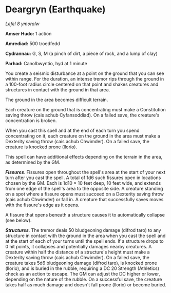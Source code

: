 # Deargryn (Earthquake)

*Lefel 8 ymoralw*

**Amser Hudo:** 1 action

**Amrediad:** 500 troedfedd

**Cydrannau:** G, S, M (a pinch of dirt, a piece of rock, and a lump of clay)

**Parhad:** Canolbwyntio, hyd at 1 minute

You create a seismic disturbance at a point on the ground that you can see within range. For the duration, an intense tremor rips through the ground in a 100-foot radius circle centered on that point and shakes creatures and structures in contact with the ground in that area.

The ground in the area becomes difficult terrain.

Each creature on the ground that is concentrating must make a Constitution saving throw (cais achub Cyfansoddiad). On a failed save, the creature's concentration is broken.

When you cast this spell and at the end of each turn you spend concentrating on it, each creature on the ground in the area must make a Dexterity saving throw (cais achub Chwimder). On a failed save, the creature is knocked prone (llorio).

This spell can have additional effects depending on the terrain in the area, as determined by the GM.

***Fissures***. Fissures open throughout the spell's area at the start of your next turn after you cast the spell. A total of 1d6 such fissures open in locations chosen by the GM. Each is 1d10 × 10 feet deep, 10 feet wide, and extends from one edge of the spell's area to the opposite side. A creature standing on a spot where a fissure opens must succeed on a Dexterity saving throw (cais achub Chwimder) or fall in. A creature that successfully saves moves with the fissure's edge as it opens.

A fissure that opens beneath a structure causes it to automatically collapse (see below).

***Structures***. The tremor deals 50 bludgeoning damage (difrod taro) to any structure in contact with the ground in the area when you cast the spell and at the start of each of your turns until the spell ends. If a structure drops to 0 hit points, it collapses and potentially damages nearby creatures. A creature within half the distance of a structure's height must make a Dexterity saving throw (cais achub Chwimder). On a failed save, the creature takes 5d6 bludgeoning damage (difrod taro), is knocked prone (llorio), and is buried in the rubble, requiring a DC 20 Strength (Athletics) check as an action to escape. The GM can adjust the DC higher or lower, depending on the nature of the rubble. On a successful save, the creature takes half as much damage and doesn't fall prone (llorio) or become buried.